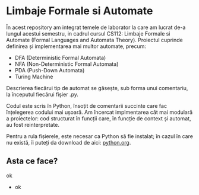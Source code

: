 # Limbaje Formale si Automate

În acest repository am integrat temele de laborator la care am lucrat de-a lungul acestui semestru, in cadrul cursul CS112: Limbaje Formale si Automate (Formal Languages and Automata Theory). Proiectul cuprinde definirea și implementarea mai multor automate, precum:
- DFA (Deterministic Formal Automata)
- NFA (Non-Deterministic Formal Automata)
- PDA (Push-Down Automata)
- Turing Machine
  
Descrierea fiecărui tip de automat se găsește, sub forma unui comentariu, la începutul fiecărui fișier .py.

Codul este scris în Python, însoțit de comentarii succinte care fac înțelegerea codului mai ușoară. 
Am încercat implmentarea cât mai modulară a proiectelor: cod structurat în funcții care, în funcție de context și automat, au fost reinterpretate.

Pentru a rula fișierele, este necesar ca Python să fie instalat; în cazul în care nu există, îi puteți da download de aici: [python.org](https://www.python.org/downloads/).
## Asta ce face?
ok
- ok

